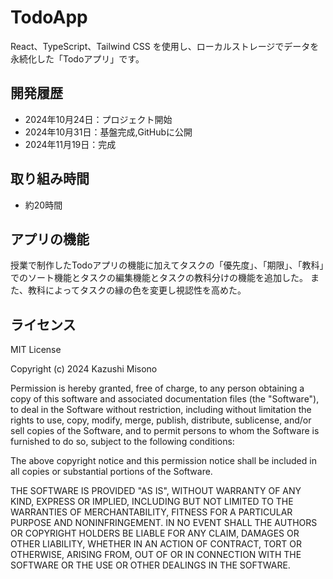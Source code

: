 # TodoApp

React、TypeScript、Tailwind CSS を使用し、ローカルストレージでデータを永続化した「Todoアプリ」です。

## 開発履歴

- 2024年10月24日：プロジェクト開始
- 2024年10月31日：基盤完成,GitHubに公開
- 2024年11月19日：完成

## 取り組み時間

- 約20時間

## アプリの機能

授業で制作したTodoアプリの機能に加えてタスクの「優先度」、「期限」、「教科」でのソート機能とタスクの編集機能とタスクの教科分けの機能を追加した。
また、教科によってタスクの縁の色を変更し視認性を高めた。

## ライセンス

MIT License

Copyright (c) 2024 Kazushi Misono

Permission is hereby granted, free of charge, to any person obtaining a copy
of this software and associated documentation files (the "Software"), to deal
in the Software without restriction, including without limitation the rights
to use, copy, modify, merge, publish, distribute, sublicense, and/or sell
copies of the Software, and to permit persons to whom the Software is
furnished to do so, subject to the following conditions:

The above copyright notice and this permission notice shall be included in all
copies or substantial portions of the Software.

THE SOFTWARE IS PROVIDED "AS IS", WITHOUT WARRANTY OF ANY KIND, EXPRESS OR
IMPLIED, INCLUDING BUT NOT LIMITED TO THE WARRANTIES OF MERCHANTABILITY,
FITNESS FOR A PARTICULAR PURPOSE AND NONINFRINGEMENT. IN NO EVENT SHALL THE
AUTHORS OR COPYRIGHT HOLDERS BE LIABLE FOR ANY CLAIM, DAMAGES OR OTHER
LIABILITY, WHETHER IN AN ACTION OF CONTRACT, TORT OR OTHERWISE, ARISING FROM,
OUT OF OR IN CONNECTION WITH THE SOFTWARE OR THE USE OR OTHER DEALINGS IN THE
SOFTWARE.
